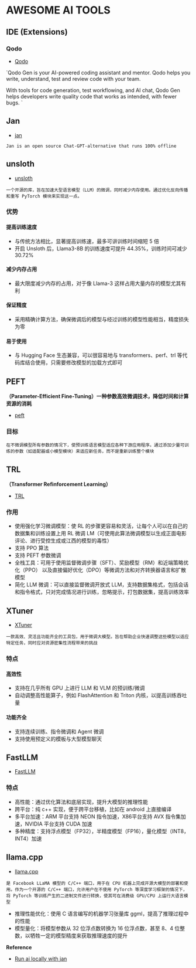 # AWESOME AI TOOLS

## IDE (Extensions)

### Qodo

- [Qodo](https://app.qodo.ai/)

`Qodo Gen is your AI-powered coding assistant and mentor. Qodo helps you write, understand, test and review code with your team.

With tools for code generation, test workflowing, and AI chat, Qodo Gen helps developers write quality code that works as intended, with fewer bugs.
`

## Jan 

- [jan](https://jan.ai/)

`
Jan is an open source Chat-GPT-alternative that runs 100% offline
`

## unsloth

- [unsloth](https://unsloth.ai/)

`
一个开源的库，旨在加速大型语言模型（LLM）的微调，同时减少内存使用。通过优化反向传播和重写 PyTorch 模块来实现这一点。
`

### 优势

#### 提高训练速度

- 与传统方法相比，显著提高训练速，最多可讲训练时间缩短 5 倍
- 开启 Unsloth 后，Llama3-8B 的训练速度可提升 44.35%，训练时间可减少 30.72%

#### 减少内存占用

- 最大限度减少内存的占用，对于像 Llama-3 这样占用大量内存的模型尤其有利

#### 保证精度

- 采用精确计算方法，确保微调后的模型与经过训练的模型性能相当，精度损失为零

#### 易于使用

- 与 Hugging Face 生态兼容，可以很容易地与 transformers、perf、trl 等代码库结合使用，只需要修改模型的加载方式即可

## PEFT

**（Parameter-Efficient Fine-Tuning）一种参数高效微调技术，降低时间和计算资源的消耗**

- [peft](https://github.com/huggingface/peft)

### 目标

`
在不微调模型所有参数的情况下，使预训练语言模型适应各种下游应用程序。通过添加少量可训练的参数（如适配器或小模型模块）来适应新任务，而不是重新训练整个模块
`

## TRL

**（Transformer Refinforcement Learning）**

- [TRL](https://github.com/huggingface/trl)

### 作用

- 使用强化学习微调模型：使 RL 的步骤更容易和灵活，让每个人可以在自己的数据集和训练设置上用 RL 微调 LM（可使用此算法微调模型以生成正面电影评论、进行受控生成或江西的模型的毒性）
- 支持 PPO 算法
- 支持 PEFT 参数微调
- 全栈工具：可用于使用监督微调步骤（SFT）、奖励模型（RM）和近端策略优化（PPO） 以及直接偏好优化（DPO）等微调方法和对齐转换器语言和扩散模型
- 简化 LLM 微调：可以直接监督微调开放式 LLM，支持数据集格式，包括会话和指令格式，只对完成情况进行训练，忽略提示，打包数据集，提高训练效率

## XTuner

- [XTuner](https://github.com/InternLM/xtuner)

`
一款高效、灵活且功能齐全的工具包，用于微调大模型。旨在帮助企业快速调整这些模型以适应特定任务，同时应对资源密集性流程带来的挑战
`

### 特点

#### 高效性

- 支持在几乎所有 GPU 上进行 LLM 和 VLM 的预训练/微调
- 自动调整高性能算子，例如 FlashAttention 和 Triton 内核，以提高训练吞吐量

#### 功能齐全

- 支持连续训练、指令微调和 Agent 微调
- 支持使用预定义的模板与大型模型聊天

## FastLLM

- [FastLLM](https://github.com/ztxz16/fastllm)

### 特点

- 高性能：通过优化算法和底层实现，提升大模型的推理性能
- 跨平台：纯 c++ 实现，便于跨平台移植，比如在 android 上直接编译
- 多平台加速：ARM 平台支持 NEON 指令加速，X86平台支持 AVX 指令集加速，NVIDIA 平台支持 CUDA 加速
- 多种精度：支持浮点模型（FP32），半精度模型（FP16），量化模型（INT8， INT4）加速

## llama.cpp

- [llama.cpp](https://github.com/ggerganov/llama.cpp)

`
是 Facebook LLaMA 模型的 C/C++ 端口，用于在 CPU 机器上完成开源大模型的部署和使用。作为一个开源的 C/C++ 端口，允许用户在不使用 PyTorch 等深度学习框架的情况下，将 PyTorch 等训练产生的二进制文件进行转换，使其可在消费级 GPU/CPU 上运行大语言模型
`

- 推理性能优化：使用 C 语言编写的机器学习张量库 ggml，提高了推理过程中的性能
- 模型量化：将模型参数从 32 位浮点数转换为 16 位浮点数，甚至 8、4 位整数，以牺牲一定的模型精度来获取推理速度的提升






**Reference**
- [Run ai locally with jan](https://x.com/jandotai/status/1884870577359610312?s=46&t=ulYQEDJ7GQSP3RJjsg3CJw)